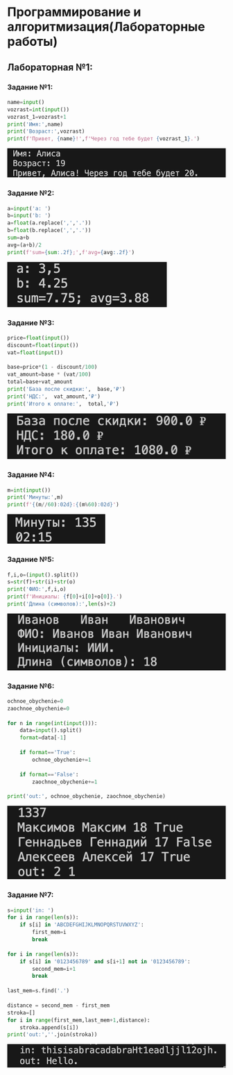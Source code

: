 <h1>Программирование и алгоритмизация(Лабораторные работы)</h1>

<h2>Лабораторная №1:</h2>

<h3>Задание №1:</h3>

```python
name=input()
vozrast=int(input())
vozrast_1=vozrast+1
print('Имя:',name)
print('Возраст:',vozrast)
print(f'Привет, {name}!',f'Через год тебе будет {vozrast_1}.')
```
![exe1.png](images/lab01/exe1.png)

<h3>Задание №2:</h3>

```python
a=input('a: ')
b=input('b: ')
a=float(a.replace(',','.'))
b=float(b.replace(',','.'))
sum=a+b
avg=(a+b)/2
print(f'sum={sum:.2f};',f'avg={avg:.2f}')
```
![exe2.png](images/lab01/exe2.png)


<h3>Задание №3:</h3>

```python
price=float(input())
discount=float(input())
vat=float(input())

base=price*(1 - discount/100)
vat_amount=base * (vat/100)
total=base+vat_amount
print('База после скидки:',  base,'₽')
print('НДС:',  vat_amount,'₽')
print('Итого к оплате:',  total,'₽')
```
![exe3.png](images/lab01/exe3.png)

<h3>Задание №4:</h3>

```python
m=int(input())
print('Минуты:',m)
print(f'{(m//60):02d}:{(m%60):02d}')
```
![exe4.png](images/lab01/exe4.png)

<h3>Задание №5:</h3>

```python
f,i,o=(input().split())
s=str(f)+str(i)+str(o)
print('ФИО:',f,i,o)
print(f'Инициалы: {f[0]+i[0]+o[0]}.')
print('Длина (символов):',len(s)+2)
```
![exe5.png](images/lab01/exe5.png)

<h3>Задание №6:</h3>

```python
ochnoe_obychenie=0
zaochnoe_obychenie=0

for n in range(int(input())):
    data=input().split()
    format=data[-1]

    if format=='True':
        ochnoe_obychenie+=1

    if format=='False':
        zaochnoe_obychenie+=1

print('out:', ochnoe_obychenie, zaochnoe_obychenie)
```
![exe6.png](images/lab01/exe6.png)

<h3>Задание №7:</h3>

```python
s=input('in: ')
for i in range(len(s)):
    if s[i] in 'ABCDEFGHIJKLMNOPQRSTUVWXYZ':
        first_mem=i
        break

for i in range(len(s)):
    if s[i] in '0123456789' and s[i+1] not in '0123456789':
        second_mem=i+1
        break

last_mem=s.find('.')

distance = second_mem - first_mem
stroka=[]
for i in range(first_mem,last_mem+1,distance):
    stroka.append(s[i])
print('out:',''.join(stroka))
```
![exe7.png](images/lab01/exe7.png)
























